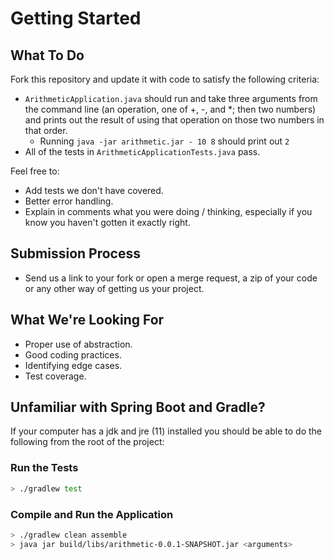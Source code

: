 # Getting Started

## What To Do

Fork this repository and update it with code to satisfy the following criteria:

 * `ArithmeticApplication.java` should run and take three arguments from the command line (an operation, one of +, -, and *; then two numbers) and prints out the result of using that operation on those two numbers in that order.  
   * Running `java -jar arithmetic.jar - 10 8` should print out `2`
 * All of the tests in `ArithmeticApplicationTests.java` pass.
 
Feel free to:

 * Add tests we don't have covered.
 * Better error handling.
 * Explain in comments what you were doing / thinking, especially if you know you haven't gotten it exactly right.
 
## Submission Process

 * Send us a link to your fork or open a merge request, a zip of your code or any other way of getting us your project.
 
## What We're Looking For

 * Proper use of abstraction.
 * Good coding practices.
 * Identifying edge cases.
 * Test coverage.
 
## Unfamiliar with Spring Boot and Gradle?

If your computer has a jdk and jre (11) installed you should be able to do the following from the root of the project:

### Run the Tests

```bash
> ./gradlew test
```

### Compile and Run the Application

```bash
> ./gradlew clean assemble
> java jar build/libs/arithmetic-0.0.1-SNAPSHOT.jar <arguments>
```
